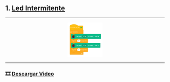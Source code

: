 ## 1. [Led Intermitente](README.md)

---

<p align="center"><img src="img/ledIntermitente.png" alt="ledInt" width="22%"></p>

---

### 🎞️ [Descargar Video](https://raw.githubusercontent.com/Nando-Asir/practicasRaspberry/refs/heads/main/videos/ledRoja.mov)
